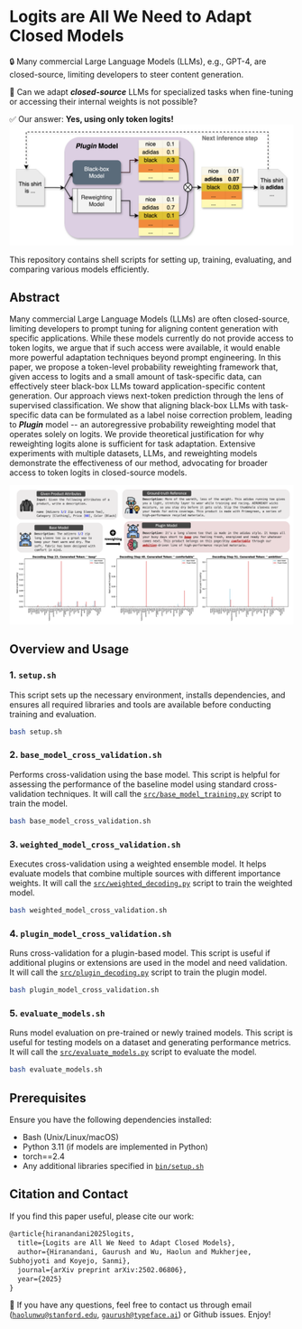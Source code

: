 # Logits are All We Need to Adapt Closed Models

🔒 Many commercial Large Language Models (LLMs), e.g., GPT-4, are closed-source, limiting developers to steer content generation. 

🤔 Can we adapt ***closed-source*** LLMs for specialized tasks when fine-tuning or accessing their internal weights is not possible?

✅ Our answer: **Yes, using only token logits!**
<img src="img/model.png">

This repository contains shell scripts for setting up, training, evaluating, and comparing various models efficiently.

## Abstract

Many commercial Large Language Models (LLMs) are often closed-source, limiting developers to prompt tuning for aligning content generation with specific applications. While these models currently do not provide access to token logits, we argue that if such access were available, it would enable more powerful adaptation techniques beyond prompt engineering. In this paper, we propose a token-level probability reweighting framework that, given access to logits and a small amount of task-specific data, can effectively steer black-box LLMs toward application-specific content generation. Our approach views next-token prediction through the lens of supervised classification. We show that aligning black-box LLMs with task-specific data can be formulated as a label noise correction problem, leading to ***Plugin*** model -- an autoregressive probability reweighting model that operates solely on logits. We provide theoretical justification for why reweighting logits alone is sufficient for task adaptation. Extensive experiments with multiple datasets, LLMs, and reweighting models demonstrate the effectiveness of our method, advocating for broader access to token logits in closed-source models.


<img src="img/adaption.png">

## Overview and Usage

### 1. `setup.sh`
This script sets up the necessary environment, installs dependencies, and ensures all required libraries and tools are available before conducting training and evaluation.
```sh
bash setup.sh
```

### 2. `base_model_cross_validation.sh`
Performs cross-validation using the base model. This script is helpful for assessing the performance of the baseline model using standard cross-validation techniques. It will call the [`src/base_model_training.py`](src/base_model_training.py) script to train the model.
```sh
bash base_model_cross_validation.sh
```

### 3. `weighted_model_cross_validation.sh`
Executes cross-validation using a weighted ensemble model. It helps evaluate models that combine multiple sources with different importance weights. It will call the [`src/weighted_decoding.py`](src/weighted_decoding.py) script to train the weighted model.
```sh
bash weighted_model_cross_validation.sh
```

### 4. `plugin_model_cross_validation.sh`
Runs cross-validation for a plugin-based model. This script is useful if additional plugins or extensions are used in the model and need validation. It will call the [`src/plugin_decoding.py`](src/plugin_decoding.py) script to train the plugin model.
```sh
bash plugin_model_cross_validation.sh
```

### 5. `evaluate_models.sh`
Runs model evaluation on pre-trained or newly trained models. This script is useful for testing models on a dataset and generating performance metrics. It will call the [`src/evaluate_models.py`](src/evaluate_models.py) script to evaluate the model.
```sh
bash evaluate_models.sh
```


## Prerequisites
Ensure you have the following dependencies installed:
- Bash (Unix/Linux/macOS)
- Python 3.11 (if models are implemented in Python)
- torch==2.4
- Any additional libraries specified in [`bin/setup.sh`](bin/setup.sh)

## Citation and Contact
If you find this paper useful, please cite our work:
```
@article{hiranandani2025logits,
  title={Logits are All We Need to Adapt Closed Models},
  author={Hiranandani, Gaurush and Wu, Haolun and Mukherjee, Subhojyoti and Koyejo, Sanmi},
  journal={arXiv preprint arXiv:2502.06806},
  year={2025}
}
```

💬 If you have any questions, feel free to contact us through email ([`haolunwu@stanford.edu`](mailto:haolunwu@stanford.edu), [`gaurush@typeface.ai`](mailto:gaurush@typeface.ai)) or Github issues. Enjoy!
